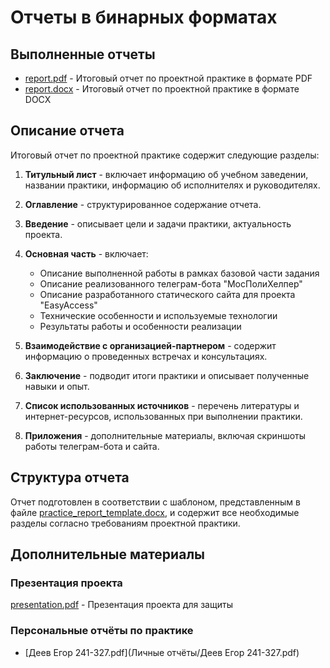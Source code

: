 # Отчеты в бинарных форматах

## Выполненные отчеты

- [report.pdf](report.pdf) - Итоговый отчет по проектной практике в формате PDF
- [report.docx](report.docx) - Итоговый отчет по проектной практике в формате DOCX

## Описание отчета

Итоговый отчет по проектной практике содержит следующие разделы:

1. **Титульный лист** - включает информацию об учебном заведении, названии практики, информацию об исполнителях и руководителях.

2. **Оглавление** - структурированное содержание отчета.

3. **Введение** - описывает цели и задачи практики, актуальность проекта.

4. **Основная часть** - включает:
   - Описание выполненной работы в рамках базовой части задания
   - Описание реализованного телеграм-бота "МосПолиХелпер" 
   - Описание разработанного статического сайта для проекта "EasyAccess"
   - Технические особенности и используемые технологии
   - Результаты работы и особенности реализации

5. **Взаимодействие с организацией-партнером** - содержит информацию о проведенных встречах и консультациях.

6. **Заключение** - подводит итоги практики и описывает полученные навыки и опыт.

7. **Список использованных источников** - перечень литературы и интернет-ресурсов, использованных при выполнении практики.

8. **Приложения** - дополнительные материалы, включая скриншоты работы телеграм-бота и сайта.

## Структура отчета

Отчет подготовлен в соответствии с шаблоном, представленным в файле [practice_report_template.docx](practice_report_template.docx), и содержит все необходимые разделы согласно требованиям проектной практики.

## Дополнительные материалы
### Презентация проекта
[presentation.pdf](presentation.pdf) - Презентация проекта для защиты
### Персональные отчёты по практике
* [Деев Егор 241-327.pdf](Личные отчёты/Деев Егор 241-327.pdf)
